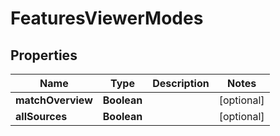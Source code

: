

# FeaturesViewerModes


## Properties

Name | Type | Description | Notes
------------ | ------------- | ------------- | -------------
**matchOverview** | **Boolean** |  |  [optional]
**allSources** | **Boolean** |  |  [optional]




